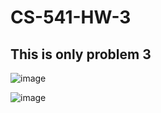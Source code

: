 # CS-541-HW-3

## This is only problem 3

![image](https://github.com/user-attachments/assets/56435f84-d9cc-4ab7-a4fb-f85fb4085beb)

![image](https://github.com/user-attachments/assets/391cdec7-f5c2-4ca1-9286-d6d604380e16)


